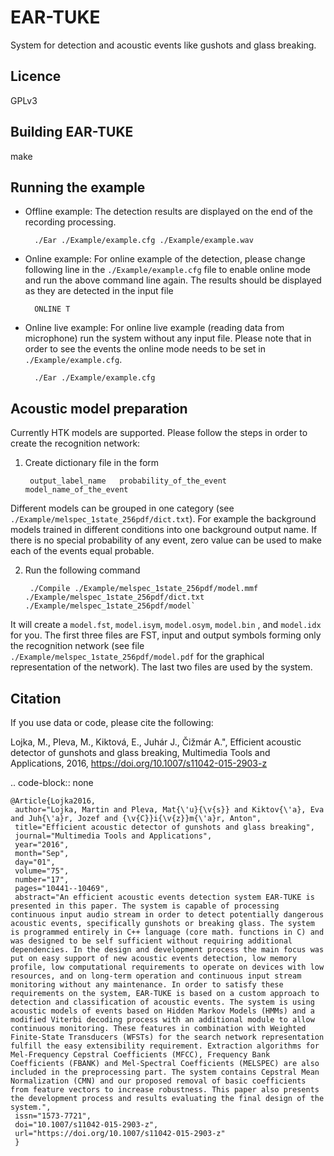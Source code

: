 
EAR-TUKE
========

System for detection and acoustic events like gushots and glass breaking.

Licence
--------
GPLv3

Building EAR-TUKE
-----------------

make

Running the example
--------------------

- Offline example: 
The detection results are displayed on the end of the recording processing.

		./Ear ./Example/example.cfg ./Example/example.wav

- Online example: 
For online example of the detection, please change following line in the `./Example/example.cfg` file to enable online mode and run the above command line again. The results should be displayed as they are detected in the input file

		ONLINE T

- Online live example: 
For online live example (reading data from microphone) run the system without any input file. Please note that in order to see the events the online mode needs to be set in `./Example/example.cfg`.

		./Ear ./Example/example.cfg

Acoustic model preparation
--------------------------

Currently HTK models are supported. Please follow the steps in order to create the recognition network:

1. Create dictionary file in the form
		
		output_label_name	probability_of_the_event	model_name_of_the_event
	
Different models can be grouped in one category (see `./Example/melspec_1state_256pdf/dict.txt`). For example the background models trained in different conditions into one background output name. If there is no special probability of any event, zero value can be used to make each of the events equal probable.

2. Run the following command

		./Compile ./Example/melspec_1state_256pdf/model.mmf ./Example/melspec_1state_256pdf/dict.txt ./Example/melspec_1state_256pdf/model`

It will create a `model.fst`, `model.isym`, `model.osym`, `model.bin` , and `model.idx` for you. The first three files are FST, input and output symbols forming only the recognition network (see file `./Example/melspec_1state_256pdf/model.pdf` for the graphical representation of the network). The last two files are used by the system.

Citation
---------

If you use data or code, please cite the following:

Lojka, M., Pleva, M., Kiktová, E., Juhár J., Čižmár A.", Efficient acoustic detector of gunshots and glass breaking, Multimedia Tools and Applications, 2016, https://doi.org/10.1007/s11042-015-2903-z

.. code-block:: none

	@Article{Lojka2016,
	 author="Lojka, Martin and Pleva, Mat{\'u}{\v{s}} and Kiktov{\'a}, Eva and Juh{\'a}r, Jozef and {\v{C}}i{\v{z}}m{\'a}r, Anton",
	 title="Efficient acoustic detector of gunshots and glass breaking",
	 journal="Multimedia Tools and Applications",
	 year="2016",
	 month="Sep",
 	 day="01",
	 volume="75",
	 number="17",
	 pages="10441--10469",
	 abstract="An efficient acoustic events detection system EAR-TUKE is presented in this paper. The system is capable of processing continuous input audio stream in order to detect potentially dangerous acoustic events, specifically gunshots or breaking glass. The system is programmed entirely in C++ language (core math. functions in C) and was designed to be self sufficient without requiring additional dependencies. In the design and development process the main focus was put on easy support of new acoustic events detection, low memory profile, low computational requirements to operate on devices with low resources, and on long-term operation and continuous input stream monitoring without any maintenance. In order to satisfy these requirements on the system, EAR-TUKE is based on a custom approach to detection and classification of acoustic events. The system is using acoustic models of events based on Hidden Markov Models (HMMs) and a modified Viterbi decoding process with an additional module to allow continuous monitoring. These features in combination with Weighted Finite-State Transducers (WFSTs) for the search network representation fulfill the easy extensibility requirement. Extraction algorithms for Mel-Frequency Cepstral Coefficients (MFCC), Frequency Bank Coefficients (FBANK) and Mel-Spectral Coefficients (MELSPEC) are also included in the preprocessing part. The system contains Cepstral Mean Normalization (CMN) and our proposed removal of basic coefficients from feature vectors to increase robustness. This paper also presents the development process and results evaluating the final design of the system.",
	 issn="1573-7721",
	 doi="10.1007/s11042-015-2903-z",
	 url="https://doi.org/10.1007/s11042-015-2903-z"
	 }

